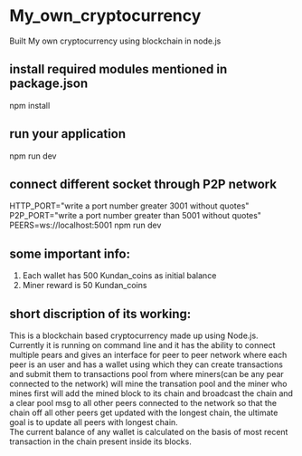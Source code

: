 # My_own_cryptocurrency
Built My own cryptocurrency using blockchain in node.js
## install required modules mentioned in package.json
npm install 
## run your application
npm run dev
## connect different socket through P2P network
HTTP_PORT="write a port number greater 3001 without quotes" P2P_PORT="write a port number greater than 5001 without quotes" PEERS=ws://localhost:5001 npm run dev
## some important info:
<ol>
  <li>Each wallet has 500 Kundan_coins as initial balance</li>
  <li>Miner reward is 50 Kundan_coins</li>
</ol>
<h2>short discription of its working:</h2>
This is a blockchain based cryptocurrency made up using Node.js.</br>
Currently it is running on command line and it has the ability to connect multiple pears and gives an interface for peer to peer network where each peer is an user and has a wallet using which they can create transactions and submit them to transactions pool from where miners(can be any pear connected to the network) will mine the transation pool and the miner who mines first will add the mined block to its chain and broadcast the chain and a clear pool msg to all other peers connected to the network so that the chain off all other peers get updated with the longest chain, the ultimate goal is to update all peers with longest chain.</br>
The current balance of any wallet is calculated on the basis of most recent transaction in the chain present inside its blocks.
